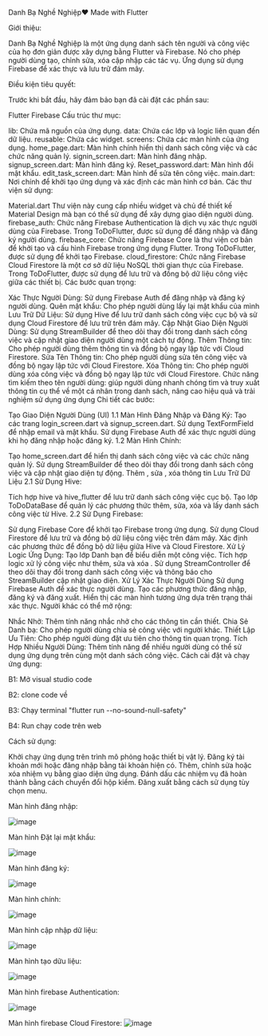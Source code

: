 Danh Bạ Nghề Nghiệp❤️ Made with Flutter

Giới thiệu:

Danh Bạ Nghề Nghiệp là một ứng dụng danh sách tên người và công việc của họ đơn giản được xây dựng bằng Flutter và Firebase. Nó cho phép người dùng tạo, chỉnh sửa, xóa cập nhập các tác vụ. Ứng dụng sử dụng Firebase để xác thực và lưu trữ đám mây.

Điều kiện tiêu quyết:

Trước khi bắt đầu, hãy đảm bảo bạn đã cài đặt các phần sau:

Flutter
Firebase
Cấu trúc thư mục:

lib: Chứa mã nguồn của ứng dụng.
data: Chứa các lớp và logic liên quan đến dữ liệu.
reusable: Chứa các widget.
screens: Chứa các màn hình của ứng dụng.
home_page.dart: Màn hình chính hiển thị danh sách công việc và các chức năng quản lý.
signin_screen.dart: Màn hình đăng nhập.
signup_screen.dart: Màn hình đăng ký.
Reset_password.dart: Màn hình đổi mật khẩu.
edit_task_screen.dart: Màn hình để sửa tên công việc.
main.dart: Nơi chính để khởi tạo ứng dụng và xác định các màn hình cơ bản.
Các thư viện sử dụng:

Material.dart Thư viện này cung cấp nhiều widget và chủ đề thiết kế Material Design mà bạn có thể sử dụng để xây dựng giao diện người dùng.
firebase_auth: Chức năng Firebase Authentication là dịch vụ xác thực người dùng của Firebase. Trong ToDoFlutter, được sử dụng để đăng nhập và đăng ký người dùng.
firebase_core: Chức năng Firebase Core là thư viện cơ bản để khởi tạo và cấu hình Firebase trong ứng dụng Flutter. Trong ToDoFlutter, được sử dụng để khởi tạo Firebase.
cloud_firestore: Chức năng Firebase Cloud Firestore là một cơ sở dữ liệu NoSQL thời gian thực của Firebase. Trong ToDoFlutter, được sử dụng để lưu trữ và đồng bộ dữ liệu công việc giữa các thiết bị.
Các bước quan trọng:

Xác Thực Người Dùng: Sử dụng Firebase Auth để đăng nhập và đăng ký người dùng.
Quên mật khẩu: Cho phép người dùng lấy lại mật khẩu của mình
Lưu Trữ Dữ Liệu: Sử dụng Hive để lưu trữ danh sách công việc cục bộ và sử dụng Cloud Firestore để lưu trữ trên đám mây.
Cập Nhật Giao Diện Người Dùng: Sử dụng StreamBuilder để theo dõi thay đổi trong danh sách công việc và cập nhật giao diện người dùng một cách tự động.
Thêm Thông tin: Cho phép người dùng thêm thông tin và đồng bộ ngay lập tức với Cloud Firestore.
Sửa Tên Thông tin: Cho phép người dùng sửa tên công việc và đồng bộ ngay lập tức với Cloud Firestore.
Xóa Thông tin: Cho phép người dùng xóa công việc và đồng bộ ngay lập tức với Cloud Firestore.
Chức năng tìm kiếm theo tên người dùng: giúp người dùng nhanh chóng tìm và truy xuất thông tin cụ thể về một cá nhân trong danh sách, nâng cao hiệu quả và trải nghiệm sử dụng ứng dụng
Chi tiết các bước:

Tạo Giao Diện Người Dùng (UI) 1.1 Màn Hình Đăng Nhập và Đăng Ký:
Tạo các trang login_screen.dart và signup_screen.dart.
Sử dụng TextFormField để nhập email và mật khẩu.
Sử dụng Firebase Auth để xác thực người dùng khi họ đăng nhập hoặc đăng ký.
1.2 Màn Hình Chính:

Tạo home_screen.dart để hiển thị danh sách công việc và các chức năng quản lý.
Sử dụng StreamBuilder để theo dõi thay đổi trong danh sách công việc và cập nhật giao diện tự động.
Thêm , sửa , xóa thông tin
Lưu Trữ Dữ Liệu
2.1 Sử Dụng Hive:

Tích hợp hive và hive_flutter để lưu trữ danh sách công việc cục bộ.
Tạo lớp ToDoDataBase để quản lý các phương thức thêm, sửa, xóa và lấy danh sách công việc từ Hive.
2.2 Sử Dụng Firebase:

Sử dụng Firebase Core để khởi tạo Firebase trong ứng dụng.
Sử dụng Cloud Firestore để lưu trữ và đồng bộ dữ liệu công việc trên đám mây.
Xác định các phương thức để đồng bộ dữ liệu giữa Hive và Cloud Firestore.
Xử Lý Logic Ứng Dụng:
Tạo lớp Danh bạn để biểu diễn một công việc.
Tích hợp logic xử lý công việc như thêm, sửa và xóa .
Sử dụng StreamController để theo dõi thay đổi trong danh sách công việc và thông báo cho StreamBuilder cập nhật giao diện.
Xử Lý Xác Thực Người Dùng
Sử dụng Firebase Auth để xác thực người dùng.
Tạo các phương thức đăng nhập, đăng ký và đăng xuất.
Hiển thị các màn hình tương ứng dựa trên trạng thái xác thực.
Người khác có thể mở rộng:

Nhắc Nhở: Thêm tính năng nhắc nhở cho các thông tin cần thiết.
Chia Sẻ Danh bạ: Cho phép người dùng chia sẻ công việc với người khác.
Thiết Lập Ưu Tiên: Cho phép người dùng đặt ưu tiên cho thông tin quan trọng.
Tích Hợp Nhiều Người Dùng: Thêm tính năng để nhiều người dùng có thể sử dụng ứng dụng trên cùng một danh sách công việc.
Cách cài đặt và chạy ứng dụng:

B1: Mở visual studio code

B2: clone code về

B3: Chạy terminal "flutter run --no-sound-null-safety"

B4: Run chạy code trên web

Cách sử dụng:

Khởi chạy ứng dụng trên trình mô phỏng hoặc thiết bị vật lý.
Đăng ký tài khoản mới hoặc đăng nhập bằng tài khoản hiện có.
Thêm, chỉnh sửa hoặc xóa nhiệm vụ bằng giao diện ứng dụng.
Đánh dấu các nhiệm vụ đã hoàn thành bằng cách chuyển đổi hộp kiểm.
Đăng xuất bằng cách sử dụng tùy chọn menu.

Màn hình đăng nhập:

![image](https://github.com/anhphanck/btl-flutter/assets/139940254/553f4fbf-3bea-4296-83ed-6dd1a93993cc)

Màn hình Đặt lại mật khẩu:

![image](https://github.com/anhphanck/btl-flutter/assets/139940254/1bb5554b-e0b3-4401-a09b-a44d1e6c261c)

Màn hình đăng ký:

![image](https://github.com/anhphanck/btl-flutter/assets/139940254/dca01b1c-83d8-4a24-9c72-ee8839a1a921)

Màn hình chính:

![image](https://github.com/anhphanck/btl-flutter/assets/139940254/d92443c5-082e-4d9c-9483-61fdf4912e24)

Màn hình cập nhập dữ liệu:

![image](https://github.com/anhphanck/btl-flutter/assets/139940254/cfd14765-9892-46e4-afaf-dde9fd72a399)

Màn hình tạo dữu liệu:

![image](https://github.com/anhphanck/btl-flutter/assets/139940254/c56292dd-d3d3-4bda-a948-fc2fec3737bc)

Màn hình firebase Authentication:

![image](https://github.com/anhphanck/btl-flutter/assets/139940254/040a1452-9b03-4245-ad86-cb14d38b02c7)

Màn hình firebase Cloud Firestore:
![image](https://github.com/anhphanck/btl-flutter/assets/139940254/93d1c89f-db99-4503-b9e3-940420a302e8)
